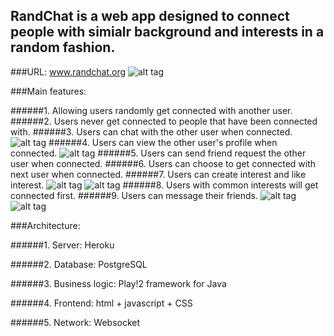 ## RandChat is a web app designed to connect people with simialr background and interests in a random fashion.

###URL: www.randchat.org
![alt tag](https://vast-gorge-5265.herokuapp.com/assets/images/screenshot1.png)

###Main features:

######1. Allowing users randomly get connected with another user.
######2. Users never get connected to people that have been connected with.
######3. Users can chat with the other user when connected.
![alt tag](https://vast-gorge-5265.herokuapp.com/assets/images/screenshot2.png)
######4. Users can view the other user's profile when connected.
![alt tag](https://vast-gorge-5265.herokuapp.com/assets/images/screenshot3.png)
######5. Users can send friend request the other user when connected.
######6. Users can choose to get connected with next user when connected.
######7. Users can create interest and like interest.
![alt tag](https://vast-gorge-5265.herokuapp.com/assets/images/screenshot4.png)
![alt tag](https://vast-gorge-5265.herokuapp.com/assets/images/screenshot8.png)
######8. Users with common interests will get connected first.
######9. Users can message their friends.
![alt tag](https://vast-gorge-5265.herokuapp.com/assets/images/screenshot6.png)
![alt tag](https://vast-gorge-5265.herokuapp.com/assets/images/screenshot5.png)

###Architecture:

######1. Server: Heroku

######2. Database: PostgreSQL

######3. Business logic: Play!2 framework for Java

######4. Frontend: html + javascript + CSS 

######5. Network: Websocket 


